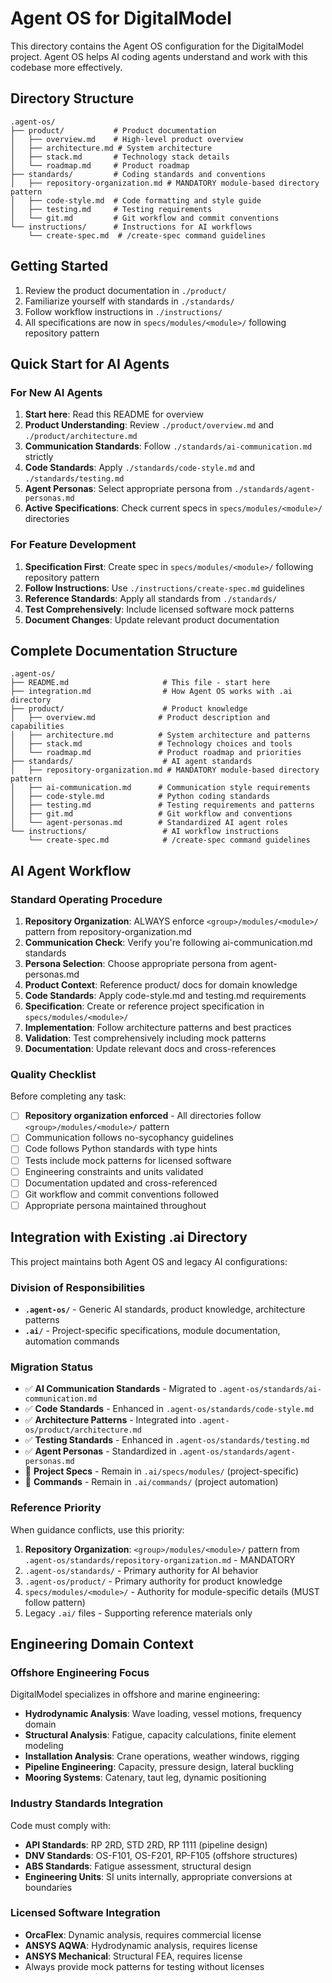 # Agent OS for DigitalModel

This directory contains the Agent OS configuration for the DigitalModel project. Agent OS helps AI coding agents understand and work with this codebase more effectively.

## Directory Structure

```
.agent-os/
├── product/           # Product documentation
│   ├── overview.md    # High-level product overview
│   ├── architecture.md # System architecture
│   ├── stack.md       # Technology stack details
│   └── roadmap.md     # Product roadmap
├── standards/         # Coding standards and conventions
│   ├── repository-organization.md # MANDATORY module-based directory pattern
│   ├── code-style.md  # Code formatting and style guide
│   ├── testing.md     # Testing requirements
│   └── git.md         # Git workflow and commit conventions
└── instructions/      # Instructions for AI workflows
    └── create-spec.md  # /create-spec command guidelines
```

## Getting Started

1. Review the product documentation in `./product/`
2. Familiarize yourself with standards in `./standards/`
3. Follow workflow instructions in `./instructions/`
4. All specifications are now in `specs/modules/<module>/` following repository pattern

## Quick Start for AI Agents

### For New AI Agents
1. **Start here**: Read this README for overview
2. **Product Understanding**: Review `./product/overview.md` and `./product/architecture.md`
3. **Communication Standards**: Follow `./standards/ai-communication.md` strictly
4. **Code Standards**: Apply `./standards/code-style.md` and `./standards/testing.md`
5. **Agent Personas**: Select appropriate persona from `./standards/agent-personas.md`
6. **Active Specifications**: Check current specs in `specs/modules/<module>/` directories

### For Feature Development
1. **Specification First**: Create spec in `specs/modules/<module>/` following repository pattern
2. **Follow Instructions**: Use `./instructions/create-spec.md` guidelines
3. **Reference Standards**: Apply all standards from `./standards/`
4. **Test Comprehensively**: Include licensed software mock patterns
5. **Document Changes**: Update relevant product documentation

## Complete Documentation Structure

```
.agent-os/
├── README.md                     # This file - start here
├── integration.md                # How Agent OS works with .ai directory
├── product/                      # Product knowledge
│   ├── overview.md              # Product description and capabilities
│   ├── architecture.md          # System architecture and patterns
│   ├── stack.md                 # Technology choices and tools
│   └── roadmap.md               # Product roadmap and priorities
├── standards/                    # AI agent standards
│   ├── repository-organization.md # MANDATORY module-based directory pattern
│   ├── ai-communication.md      # Communication style requirements
│   ├── code-style.md            # Python coding standards
│   ├── testing.md               # Testing requirements and patterns
│   ├── git.md                   # Git workflow and conventions
│   └── agent-personas.md        # Standardized AI agent roles
└── instructions/                 # AI workflow instructions
    └── create-spec.md            # /create-spec command guidelines
```

## AI Agent Workflow

### Standard Operating Procedure
1. **Repository Organization**: ALWAYS enforce `<group>/modules/<module>/` pattern from repository-organization.md
2. **Communication Check**: Verify you're following ai-communication.md standards
3. **Persona Selection**: Choose appropriate persona from agent-personas.md
4. **Product Context**: Reference product/ docs for domain knowledge
5. **Code Standards**: Apply code-style.md and testing.md requirements
6. **Specification**: Create or reference project specification in `specs/modules/<module>/`
7. **Implementation**: Follow architecture patterns and best practices
8. **Validation**: Test comprehensively including mock patterns
9. **Documentation**: Update relevant docs and cross-references

### Quality Checklist
Before completing any task:
- [ ] **Repository organization enforced** - All directories follow `<group>/modules/<module>/` pattern
- [ ] Communication follows no-sycophancy guidelines
- [ ] Code follows Python standards with type hints
- [ ] Tests include mock patterns for licensed software
- [ ] Engineering constraints and units validated
- [ ] Documentation updated and cross-referenced
- [ ] Git workflow and commit conventions followed
- [ ] Appropriate persona maintained throughout

## Integration with Existing .ai Directory

This project maintains both Agent OS and legacy AI configurations:

### Division of Responsibilities
- **`.agent-os/`** - Generic AI standards, product knowledge, architecture patterns
- **`.ai/`** - Project-specific specifications, module documentation, automation commands

### Migration Status
- ✅ **AI Communication Standards** - Migrated to `.agent-os/standards/ai-communication.md`
- ✅ **Code Standards** - Enhanced in `.agent-os/standards/code-style.md`
- ✅ **Architecture Patterns** - Integrated into `.agent-os/product/architecture.md`
- ✅ **Testing Standards** - Enhanced in `.agent-os/standards/testing.md`
- ✅ **Agent Personas** - Standardized in `.agent-os/standards/agent-personas.md`
- 🔄 **Project Specs** - Remain in `.ai/specs/modules/` (project-specific)
- 🔄 **Commands** - Remain in `.ai/commands/` (project automation)

### Reference Priority
When guidance conflicts, use this priority:
1. **Repository Organization**: `<group>/modules/<module>/` pattern from `.agent-os/standards/repository-organization.md` - MANDATORY
2. `.agent-os/standards/` - Primary authority for AI behavior
3. `.agent-os/product/` - Primary authority for product knowledge
4. `specs/modules/<module>/` - Authority for module-specific details (MUST follow pattern)
5. Legacy `.ai/` files - Supporting reference materials only

## Engineering Domain Context

### Offshore Engineering Focus
DigitalModel specializes in offshore and marine engineering:
- **Hydrodynamic Analysis**: Wave loading, vessel motions, frequency domain
- **Structural Analysis**: Fatigue, capacity calculations, finite element modeling
- **Installation Analysis**: Crane operations, weather windows, rigging
- **Pipeline Engineering**: Capacity, pressure design, lateral buckling
- **Mooring Systems**: Catenary, taut leg, dynamic positioning

### Industry Standards Integration
Code must comply with:
- **API Standards**: RP 2RD, STD 2RD, RP 1111 (pipeline design)
- **DNV Standards**: OS-F101, OS-F201, RP-F105 (offshore structures)
- **ABS Standards**: Fatigue assessment, structural design
- **Engineering Units**: SI units internally, appropriate conversions at boundaries

### Licensed Software Integration
- **OrcaFlex**: Dynamic analysis, requires commercial license
- **ANSYS AQWA**: Hydrodynamic analysis, requires license
- **ANSYS Mechanical**: Structural FEA, requires license
- Always provide mock patterns for testing without licenses